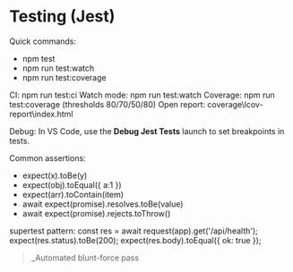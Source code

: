 # Testing (Jest)

Quick commands:

- npm test
- npm run test:watch
- npm run test:coverage

CI: npm run test:ci
Watch mode: npm run test:watch
Coverage: npm run test:coverage (thresholds 80/70/50/80)
Open report: coverage\\lcov-report\\index.html

Debug: In VS Code, use the **Debug Jest Tests** launch to set breakpoints in tests.

Common assertions:

- expect(x).toBe(y)
- expect(obj).toEqual({ a:1 })
- expect(arr).toContain(item)
- await expect(promise).resolves.toBe(value)
- await expect(promise).rejects.toThrow()

supertest pattern:
const res = await request(app).get('/api/health');
expect(res.status).toBe(200);
expect(res.body).toEqual({ ok: true });

> \_Automated blunt-force pass
